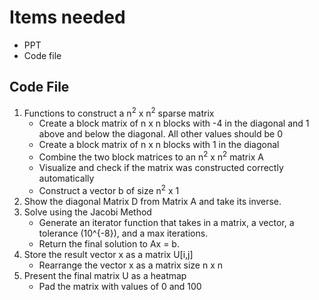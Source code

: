 # Items needed
* PPT
* Code file

## Code File
1. Functions to construct a n<sup>2</sup> x n<sup>2</sup> sparse matrix
    * Create a block matrix of n x n blocks with -4 in the diagonal and 1 above and below the diagonal. All other values should be 0
    * Create a block matrix of n x n blocks with 1 in the diagonal
    * Combine the two block matrices to an n<sup>2</sup> x n<sup>2</sup> matrix A
    * Visualize and check if the matrix was constructed correctly automatically
    * Construct a vector b of size n<sup>2</sup> x 1
2. Show the diagonal Matrix D from Matrix A and take its inverse. 
3. Solve using the Jacobi Method
    * Generate an iterator function that takes in a matrix, a vector, a tolerance (10^{-8}), and a max iterations.
    * Return the final solution to Ax = b.
4. Store the result vector x as a matrix U[i,j]
    * Rearrange the vector x as a matrix size n x n 
5. Present the final matrix U as a heatmap
    * Pad the matrix with values of 0 and 100 
 